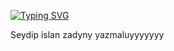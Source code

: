 <p dir="auto"><a href="https://f.gump248651937@gmail.com" rel="nofollow"><img src="https://camo.githubusercontent.com/81bf99693d29685f0e4be380fe2165d6e57aead91b0a48c1b86f1b25d784ab20/68747470733a2f2f726561646d652d747970696e672d7376672e6865726f6b756170702e636f6d3f666f6e743d6d6f6e747365727261742d626f6c6426636f6c6f723d2532333030463732332673697a653d3332266d756c74696c696e653d747275652677696474683d373030266865696768743d3535266c696e65733d48692b2546302539462539312538422b4d792b6e616d652b69732b59617a6d797261742b417461796577" alt="Typing SVG" data-canonical-src="https://readme-typing-svg.herokuapp.com?font=montserrat-bold&amp;color=%2300F723&amp;size=32&amp;multiline=true&amp;width=700&amp;height=55&amp;lines=Hi+%F0%9F%91%8B+My+name+is+Babajan+Geldimuradow" style="max-width: 100%;"></a></p>

Seydip islan zadyny yazmaluyyyyyyy

